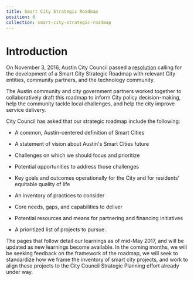 ```yaml
---
title: Smart City Strategic Roadmap
position: 6
collection: smart-city-strategic-roadmap
---
```


# Introduction

On November 3, 2016, Austin City Council passed a [resolution](https://smartaustin.bloomfire.com/posts/1327070-city-of-austin-moving-forward-with-a-smart-cities-strategic-roadmap) calling for the development of a Smart City Strategic Roadmap with relevant City entities, community partners, and the technology community.

The Austin community and city government partners worked together to collaboratively draft this roadmap to inform City policy decision-making, help the community tackle local challenges, and help the city improve service delivery.

City Council has asked that our strategic roadmap include the following:

* A common, Austin-centered definition of Smart Cities

* A statement of vision about Austin's Smart Cities future

* Challenges on which we should focus and prioritize

* Potential opportunities to address those challenges

* Key goals and outcomes operationally for the City and for residents' equitable quality of life

* An inventory of practices to consider

* Core needs, gaps, and capabilities to deliver

* Potential resources and means for partnering and financing initiatives

* A prioritized list of projects to pursue.

The pages that follow detail our learnings as of mid-May 2017, and will be updated as new learnings become available. In the coming months, we will be seeking feedback on the framework of the roadmap, we will seek to standardize how we frame the inventory of smart city projects, and work to align these projects to the City Council Strategic Planning effort already under way.